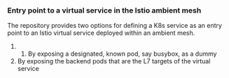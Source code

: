 ### Entry point to a virtual service in the Istio ambient mesh

The repository provides two options for defining a K8s service as an entry point to an Istio virtual service deployed within an ambient mesh. 
1. 1. By exposing a designated, known pod, say busybox, as a dummy
2. By exposing the backend pods that are the L7 targets of the virtual service

